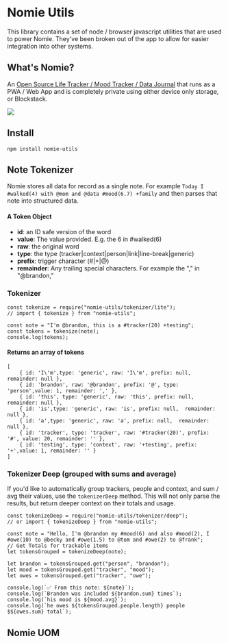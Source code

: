 # Nomie Utils

This library contains a set of node / browser javascript utilities that are used to power Nomie. They've been broken out of the app to allow for easier integration into other systems.

## What's Nomie?

An [Open Source Life Tracker / Mood Tracker / Data Journal](https://nomie.app/) that runs as a PWA / Web App and is completely private using either device only storage, or Blockstack.

![](https://shareking.s3.amazonaws.com/pb-l3LHnDdC5H-1586728691.png)

## Install

```
npm install nomie-utils
```

## Note Tokenizer

Nomie stores all data for record as a single note. For example `Today I #walked(4) with @mom and @data #mood(6.7) +family` and then parses that note into structured data.

#### A Token Object

- **id**: an ID safe version of the word
- **value**: The value provided. E.g. the 6 in #walked(6)
- **raw**: the original word
- **type**: the type (tracker|context|person|link|line-break|generic)
- **prefix**: trigger character (#|+|@)
- **remainder**: Any trailing special characters. For example the "," in "@brandon,"

### Tokenizer

```
const tokenize = require("nomie-utils/tokenizer/lite");
// import { tokenize } from "nomie-utils";

const note = "I'm @brandon, this is a #tracker(20) +testing";
const tokens = tokenize(note);
console.log(tokens);
```

#### Returns an array of tokens

```
[
    { id: 'I\'m',type: 'generic', raw: 'I\'m', prefix: null,  remainder: null },
    { id: 'brandon', raw: '@brandon', prefix: '@', type: 'person',value: 1, remainder: ',' },
    { id: 'this', type: 'generic', raw: 'this', prefix: null,  remainder: null },
    { id: 'is',type: 'generic', raw: 'is', prefix: null,  remainder: null },
    { id: 'a',type: 'generic', raw: 'a', prefix: null,  remainder: null },
    { id: 'tracker', type: 'tracker', raw: '#tracker(20)', prefix: '#', value: 20, remainder: '' },
    { id: 'testing', type: 'context', raw: '+testing', prefix: '+',value: 1, remainder: '' }
]
```

### Tokenizer Deep (grouped with sums and average)

If you'd like to automatically group trackers, people and context, and sum / avg their values, use the `tokenizerDeep` method. This will not only parse the results, but return deeper context on their totals and usage.

```
const tokenizeDeep = require("nomie-utils/tokenizer/deep");
// or import { tokenizeDeep } from "nomie-utils";

const note = "Hello, I'm @brandon my #mood(6) and also #mood(2), I #owe(10) to @becky and #owe(1.5) to @tom and #owe(2) to @frank";
// Get Totals for trackable items
let tokensGrouped = tokenizeDeep(note);

let brandon = tokensGrouped.get("person", "brandon");
let mood = tokensGrouped.get("tracker", "mood");
let owes = tokensGrouped.get("tracker", "owe");

console.log(`✅ From this note: ${note}`);
console.log(`Brandon was included ${brandon.sum} times`);
console.log(`his mood is ${mood.avg}`);
console.log(`he owes ${tokensGrouped.people.length} people $${owes.sum} total`);
```

## Nomie UOM
